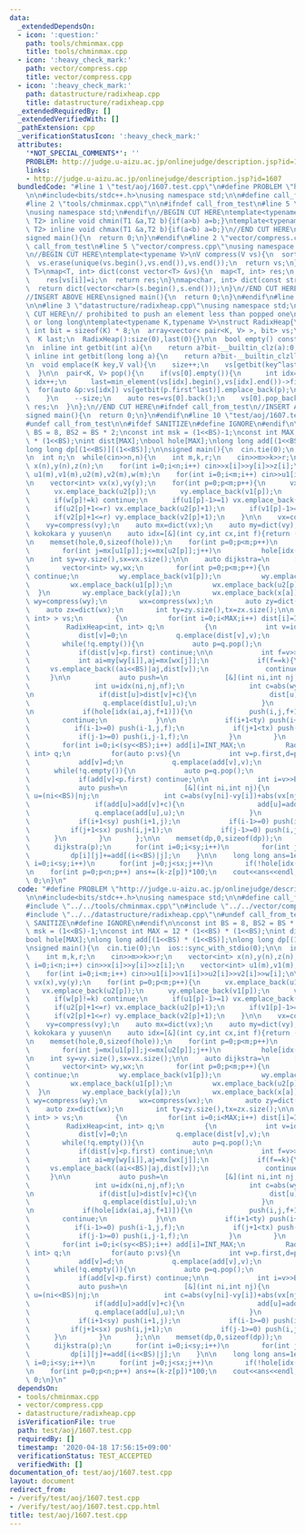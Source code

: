 ```yaml
---
data:
  _extendedDependsOn:
  - icon: ':question:'
    path: tools/chminmax.cpp
    title: tools/chminmax.cpp
  - icon: ':heavy_check_mark:'
    path: vector/compress.cpp
    title: vector/compress.cpp
  - icon: ':heavy_check_mark:'
    path: datastructure/radixheap.cpp
    title: datastructure/radixheap.cpp
  _extendedRequiredBy: []
  _extendedVerifiedWith: []
  _pathExtension: cpp
  _verificationStatusIcon: ':heavy_check_mark:'
  attributes:
    '*NOT_SPECIAL_COMMENTS*': ''
    PROBLEM: http://judge.u-aizu.ac.jp/onlinejudge/description.jsp?id=1607
    links:
    - http://judge.u-aizu.ac.jp/onlinejudge/description.jsp?id=1607
  bundledCode: "#line 1 \"test/aoj/1607.test.cpp\"\n#define PROBLEM \"http://judge.u-aizu.ac.jp/onlinejudge/description.jsp?id=1607\"\
    \n\n#include<bits/stdc++.h>\nusing namespace std;\n\n#define call_from_test\n\
    #line 2 \"tools/chminmax.cpp\"\n\n#ifndef call_from_test\n#line 5 \"tools/chminmax.cpp\"\
    \nusing namespace std;\n#endif\n//BEGIN CUT HERE\ntemplate<typename T1,typename\
    \ T2> inline void chmin(T1 &a,T2 b){if(a>b) a=b;}\ntemplate<typename T1,typename\
    \ T2> inline void chmax(T1 &a,T2 b){if(a<b) a=b;}\n//END CUT HERE\n#ifndef call_from_test\n\
    signed main(){\n  return 0;\n}\n#endif\n#line 2 \"vector/compress.cpp\"\n\n#ifndef\
    \ call_from_test\n#line 5 \"vector/compress.cpp\"\nusing namespace std;\n#endif\n\
    \n//BEGIN CUT HERE\ntemplate<typename V>\nV compress(V vs){\n  sort(vs.begin(),vs.end());\n\
    \  vs.erase(unique(vs.begin(),vs.end()),vs.end());\n  return vs;\n}\ntemplate<typename\
    \ T>\nmap<T, int> dict(const vector<T> &vs){\n  map<T, int> res;\n  for(int i=0;i<(int)vs.size();i++)\n\
    \    res[vs[i]]=i;\n  return res;\n}\nmap<char, int> dict(const string &s){\n\
    \  return dict(vector<char>(s.begin(),s.end()));\n}\n//END CUT HERE\n#ifndef call_from_test\n\
    //INSERT ABOVE HERE\nsigned main(){\n  return 0;\n}\n#endif\n#line 1 \"datastructure/radixheap.cpp\"\
    \n\n#line 3 \"datastructure/radixheap.cpp\"\nusing namespace std;\n#endif\n//BEGIN\
    \ CUT HERE\n// prohibited to push an element less than popped one\n// Key: int\
    \ or long long\ntemplate<typename K,typename V>\nstruct RadixHeap{\n  static constexpr\
    \ int bit = sizeof(K) * 8;\n  array<vector< pair<K, V> >, bit> vs;\n\n  int size;\n\
    \  K last;\n  RadixHeap():size(0),last(0){}\n\n  bool empty() const{return size==0;}\n\
    \n  inline int getbit(int a){\n    return a?bit-__builtin_clz(a):0;\n  }\n\n \
    \ inline int getbit(long long a){\n    return a?bit-__builtin_clzll(a):0;\n  }\n\
    \n  void emplace(K key,V val){\n    size++;\n    vs[getbit(key^last)].emplace_back(key,val);\n\
    \  }\n\n  pair<K, V> pop(){\n    if(vs[0].empty()){\n      int idx=1;\n      while(vs[idx].empty())\
    \ idx++;\n      last=min_element(vs[idx].begin(),vs[idx].end())->first;\n    \
    \  for(auto &p:vs[idx]) vs[getbit(p.first^last)].emplace_back(p);\n      vs[idx].clear();\n\
    \    }\n    --size;\n    auto res=vs[0].back();\n    vs[0].pop_back();\n    return\
    \ res;\n  }\n};\n//END CUT HERE\n#ifndef call_from_test\n//INSERT ABOVE HERE\n\
    signed main(){\n  return 0;\n}\n#endif\n#line 10 \"test/aoj/1607.test.cpp\"\n\
    #undef call_from_test\n\n#ifdef SANITIZE\n#define IGNORE\n#endif\n\nconst int\
    \ BS = 8, BS2 = BS * 2;\nconst int msk = (1<<BS)-1;\nconst int MAX = 12 * (1<<BS)\
    \ * (1<<BS);\nint dist[MAX];\nbool hole[MAX];\nlong long add[(1<<BS) * (1<<BS)];\n\
    long long dp[(1<<BS)][(1<<BS)];\n\nsigned main(){\n  cin.tie(0);\n  ios::sync_with_stdio(0);\n\
    \n  int n;\n  while(cin>>n,n){\n    int m,k,r;\n    cin>>m>>k>>r;\n    vector<int>\
    \ x(n),y(n),z(n);\n    for(int i=0;i<n;i++) cin>>x[i]>>y[i]>>z[i];\n    vector<int>\
    \ u1(m),v1(m),u2(m),v2(m),w(m);\n    for(int i=0;i<m;i++) cin>>u1[i]>>v1[i]>>u2[i]>>v2[i]>>w[i];\n\
    \n    vector<int> vx(x),vy(y);\n    for(int p=0;p<m;p++){\n      vx.emplace_back(u1[p]);\n\
    \      vx.emplace_back(u2[p]);\n      vy.emplace_back(v1[p]);\n      vy.emplace_back(v2[p]);\n\
    \      if(w[p]!=k) continue;\n      if(u1[p]-1>=1) vx.emplace_back(u1[p]-1);\n\
    \      if(u2[p]+1<=r) vx.emplace_back(u2[p]+1);\n      if(v1[p]-1>=1) vy.emplace_back(v1[p]-1);\n\
    \      if(v2[p]+1<=r) vy.emplace_back(v2[p]+1);\n    }\n\n    vx=compress(vx);\n\
    \    vy=compress(vy);\n    auto mx=dict(vx);\n    auto my=dict(vy);\n\n    //\
    \ kokokara y yuusen\n    auto idx=[&](int cy,int cx,int f){return (f<<BS2)|(cy<<BS)|cx;};\n\
    \n    memset(hole,0,sizeof(hole));\n    for(int p=0;p<m;p++)\n      for(int i=my[v1[p]];i<=my[v2[p]];i++)\n\
    \        for(int j=mx[u1[p]];j<=mx[u2[p]];j++)\n          hole[idx(i,j,w[p])]=1;\n\
    \n    int sy=vy.size(),sx=vx.size();\n\n    auto dijkstra=\n      [&](int a)->void{\n\
    \        vector<int> wy,wx;\n        for(int p=0;p<m;p++){\n          if(w[p]<=z[a])\
    \ continue;\n          wy.emplace_back(v1[p]);\n          wy.emplace_back(v2[p]);\n\
    \          wx.emplace_back(u1[p]);\n          wx.emplace_back(u2[p]);\n      \
    \  }\n        wy.emplace_back(y[a]);\n        wx.emplace_back(x[a]);\n       \
    \ wy=compress(wy);\n        wx=compress(wx);\n        auto zy=dict(wy);\n    \
    \    auto zx=dict(wx);\n        int ty=zy.size(),tx=zx.size();\n\n        vector<pair<int,\
    \ int> > vs;\n        {\n          for(int i=0;i<MAX;i++) dist[i]=INT_MAX;\n \
    \         RadixHeap<int, int> q;\n          {\n            int v=idx(zy[y[a]],zx[x[a]],z[a]);\n\
    \            dist[v]=0;\n            q.emplace(dist[v],v);\n          }\n\n  \
    \        while(!q.empty()){\n            auto p=q.pop();\n            int v=p.second;\n\
    \            if(dist[v]<p.first) continue;\n\n            int f=v>>BS2,i=(v>>BS)&msk,j=v&msk;\n\
    \            int ai=my[wy[i]],aj=mx[wx[j]];\n            if(f==k){\n         \
    \     vs.emplace_back((ai<<BS)|aj,dist[v]);\n              continue;\n       \
    \     }\n\n            auto push=\n              [&](int ni,int nj,int nf){\n\
    \                int u=idx(ni,nj,nf);\n                int c=abs(wy[ni]-wy[i])+abs(wx[nj]-wx[j]);\n\
    \n                if(dist[u]>dist[v]+c){\n                  dist[u]=dist[v]+c;\n\
    \                  q.emplace(dist[u],u);\n                }\n              };\n\
    \n            if(hole[idx(ai,aj,f+1)]){\n              push(i,j,f+1);\n      \
    \        continue;\n            }\n\n            if(i+1<ty) push(i+1,j,f);\n \
    \           if(i-1>=0) push(i-1,j,f);\n            if(j+1<tx) push(i,j+1,f);\n\
    \            if(j-1>=0) push(i,j-1,f);\n          }\n        }\n        {\n  \
    \        for(int i=0;i<(sy<<BS);i++) add[i]=INT_MAX;\n          RadixHeap<int,\
    \ int> q;\n          for(auto p:vs){\n            int v=p.first,d=p.second;\n\
    \            add[v]=d;\n            q.emplace(add[v],v);\n          }\n\n    \
    \      while(!q.empty()){\n            auto p=q.pop();\n            int v=p.second;\n\
    \            if(add[v]<p.first) continue;\n\n            int i=v>>BS,j=v&msk;\n\
    \            auto push=\n              [&](int ni,int nj){\n                int\
    \ u=(ni<<BS)|nj;\n                int c=abs(vy[ni]-vy[i])+abs(vx[nj]-vx[j]);\n\
    \                if(add[u]>add[v]+c){\n                  add[u]=add[v]+c;\n  \
    \                q.emplace(add[u],u);\n                }\n              };\n\n\
    \            if(i+1<sy) push(i+1,j);\n            if(i-1>=0) push(i-1,j);\n  \
    \          if(j+1<sx) push(i,j+1);\n            if(j-1>=0) push(i,j-1);\n    \
    \      }\n        }\n      };\n\n    memset(dp,0,sizeof(dp));\n    for(int p=0;p<n;p++){\n\
    \      dijkstra(p);\n      for(int i=0;i<sy;i++)\n        for(int j=0;j<sx;j++)\n\
    \          dp[i][j]+=add[(i<<BS)|j];\n    }\n\n    long long ans=1e18;\n    for(int\
    \ i=0;i<sy;i++)\n      for(int j=0;j<sx;j++)\n        if(!hole[idx(i,j,k)]) chmin(ans,dp[i][j]);\n\
    \n    for(int p=0;p<n;p++) ans+=(k-z[p])*100;\n    cout<<ans<<endl;\n  }\n  return\
    \ 0;\n}\n"
  code: "#define PROBLEM \"http://judge.u-aizu.ac.jp/onlinejudge/description.jsp?id=1607\"\
    \n\n#include<bits/stdc++.h>\nusing namespace std;\n\n#define call_from_test\n\
    #include \"../../tools/chminmax.cpp\"\n#include \"../../vector/compress.cpp\"\n\
    #include \"../../datastructure/radixheap.cpp\"\n#undef call_from_test\n\n#ifdef\
    \ SANITIZE\n#define IGNORE\n#endif\n\nconst int BS = 8, BS2 = BS * 2;\nconst int\
    \ msk = (1<<BS)-1;\nconst int MAX = 12 * (1<<BS) * (1<<BS);\nint dist[MAX];\n\
    bool hole[MAX];\nlong long add[(1<<BS) * (1<<BS)];\nlong long dp[(1<<BS)][(1<<BS)];\n\
    \nsigned main(){\n  cin.tie(0);\n  ios::sync_with_stdio(0);\n\n  int n;\n  while(cin>>n,n){\n\
    \    int m,k,r;\n    cin>>m>>k>>r;\n    vector<int> x(n),y(n),z(n);\n    for(int\
    \ i=0;i<n;i++) cin>>x[i]>>y[i]>>z[i];\n    vector<int> u1(m),v1(m),u2(m),v2(m),w(m);\n\
    \    for(int i=0;i<m;i++) cin>>u1[i]>>v1[i]>>u2[i]>>v2[i]>>w[i];\n\n    vector<int>\
    \ vx(x),vy(y);\n    for(int p=0;p<m;p++){\n      vx.emplace_back(u1[p]);\n   \
    \   vx.emplace_back(u2[p]);\n      vy.emplace_back(v1[p]);\n      vy.emplace_back(v2[p]);\n\
    \      if(w[p]!=k) continue;\n      if(u1[p]-1>=1) vx.emplace_back(u1[p]-1);\n\
    \      if(u2[p]+1<=r) vx.emplace_back(u2[p]+1);\n      if(v1[p]-1>=1) vy.emplace_back(v1[p]-1);\n\
    \      if(v2[p]+1<=r) vy.emplace_back(v2[p]+1);\n    }\n\n    vx=compress(vx);\n\
    \    vy=compress(vy);\n    auto mx=dict(vx);\n    auto my=dict(vy);\n\n    //\
    \ kokokara y yuusen\n    auto idx=[&](int cy,int cx,int f){return (f<<BS2)|(cy<<BS)|cx;};\n\
    \n    memset(hole,0,sizeof(hole));\n    for(int p=0;p<m;p++)\n      for(int i=my[v1[p]];i<=my[v2[p]];i++)\n\
    \        for(int j=mx[u1[p]];j<=mx[u2[p]];j++)\n          hole[idx(i,j,w[p])]=1;\n\
    \n    int sy=vy.size(),sx=vx.size();\n\n    auto dijkstra=\n      [&](int a)->void{\n\
    \        vector<int> wy,wx;\n        for(int p=0;p<m;p++){\n          if(w[p]<=z[a])\
    \ continue;\n          wy.emplace_back(v1[p]);\n          wy.emplace_back(v2[p]);\n\
    \          wx.emplace_back(u1[p]);\n          wx.emplace_back(u2[p]);\n      \
    \  }\n        wy.emplace_back(y[a]);\n        wx.emplace_back(x[a]);\n       \
    \ wy=compress(wy);\n        wx=compress(wx);\n        auto zy=dict(wy);\n    \
    \    auto zx=dict(wx);\n        int ty=zy.size(),tx=zx.size();\n\n        vector<pair<int,\
    \ int> > vs;\n        {\n          for(int i=0;i<MAX;i++) dist[i]=INT_MAX;\n \
    \         RadixHeap<int, int> q;\n          {\n            int v=idx(zy[y[a]],zx[x[a]],z[a]);\n\
    \            dist[v]=0;\n            q.emplace(dist[v],v);\n          }\n\n  \
    \        while(!q.empty()){\n            auto p=q.pop();\n            int v=p.second;\n\
    \            if(dist[v]<p.first) continue;\n\n            int f=v>>BS2,i=(v>>BS)&msk,j=v&msk;\n\
    \            int ai=my[wy[i]],aj=mx[wx[j]];\n            if(f==k){\n         \
    \     vs.emplace_back((ai<<BS)|aj,dist[v]);\n              continue;\n       \
    \     }\n\n            auto push=\n              [&](int ni,int nj,int nf){\n\
    \                int u=idx(ni,nj,nf);\n                int c=abs(wy[ni]-wy[i])+abs(wx[nj]-wx[j]);\n\
    \n                if(dist[u]>dist[v]+c){\n                  dist[u]=dist[v]+c;\n\
    \                  q.emplace(dist[u],u);\n                }\n              };\n\
    \n            if(hole[idx(ai,aj,f+1)]){\n              push(i,j,f+1);\n      \
    \        continue;\n            }\n\n            if(i+1<ty) push(i+1,j,f);\n \
    \           if(i-1>=0) push(i-1,j,f);\n            if(j+1<tx) push(i,j+1,f);\n\
    \            if(j-1>=0) push(i,j-1,f);\n          }\n        }\n        {\n  \
    \        for(int i=0;i<(sy<<BS);i++) add[i]=INT_MAX;\n          RadixHeap<int,\
    \ int> q;\n          for(auto p:vs){\n            int v=p.first,d=p.second;\n\
    \            add[v]=d;\n            q.emplace(add[v],v);\n          }\n\n    \
    \      while(!q.empty()){\n            auto p=q.pop();\n            int v=p.second;\n\
    \            if(add[v]<p.first) continue;\n\n            int i=v>>BS,j=v&msk;\n\
    \            auto push=\n              [&](int ni,int nj){\n                int\
    \ u=(ni<<BS)|nj;\n                int c=abs(vy[ni]-vy[i])+abs(vx[nj]-vx[j]);\n\
    \                if(add[u]>add[v]+c){\n                  add[u]=add[v]+c;\n  \
    \                q.emplace(add[u],u);\n                }\n              };\n\n\
    \            if(i+1<sy) push(i+1,j);\n            if(i-1>=0) push(i-1,j);\n  \
    \          if(j+1<sx) push(i,j+1);\n            if(j-1>=0) push(i,j-1);\n    \
    \      }\n        }\n      };\n\n    memset(dp,0,sizeof(dp));\n    for(int p=0;p<n;p++){\n\
    \      dijkstra(p);\n      for(int i=0;i<sy;i++)\n        for(int j=0;j<sx;j++)\n\
    \          dp[i][j]+=add[(i<<BS)|j];\n    }\n\n    long long ans=1e18;\n    for(int\
    \ i=0;i<sy;i++)\n      for(int j=0;j<sx;j++)\n        if(!hole[idx(i,j,k)]) chmin(ans,dp[i][j]);\n\
    \n    for(int p=0;p<n;p++) ans+=(k-z[p])*100;\n    cout<<ans<<endl;\n  }\n  return\
    \ 0;\n}\n"
  dependsOn:
  - tools/chminmax.cpp
  - vector/compress.cpp
  - datastructure/radixheap.cpp
  isVerificationFile: true
  path: test/aoj/1607.test.cpp
  requiredBy: []
  timestamp: '2020-04-18 17:56:15+09:00'
  verificationStatus: TEST_ACCEPTED
  verifiedWith: []
documentation_of: test/aoj/1607.test.cpp
layout: document
redirect_from:
- /verify/test/aoj/1607.test.cpp
- /verify/test/aoj/1607.test.cpp.html
title: test/aoj/1607.test.cpp
---
```

